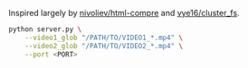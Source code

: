 Inspired largely by [nivoliev/html-compre](https://github.com/nivoliev/html-compare) and [vye16/cluster_fs](https://github.com/vye16/cluster_fs/).

```bash
python server.py \
    --video1_glob "/PATH/TO/VIDEO1_*.mp4" \
    --video2_glob "/PATH/TO/VIDEO2_*.mp4" \
    --port <PORT>
```
